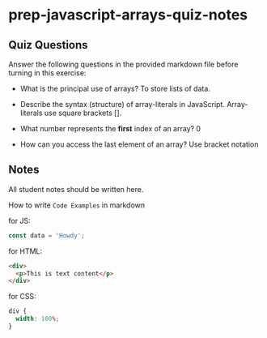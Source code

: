 # prep-javascript-arrays-quiz-notes

## Quiz Questions

Answer the following questions in the provided markdown file before turning in this exercise:

- What is the principal use of arrays?
  To store lists of data.

- Describe the syntax (structure) of array-literals in JavaScript.
  Array-literals use square brackets [].

- What number represents the **first** index of an array?
  0

- How can you access the last element of an array?
  Use bracket notation

## Notes

All student notes should be written here.

How to write `Code Examples` in markdown

for JS:

```javascript
const data = 'Howdy';
```

for HTML:

```html
<div>
  <p>This is text content</p>
</div>
```

for CSS:

```css
div {
  width: 100%;
}
```
